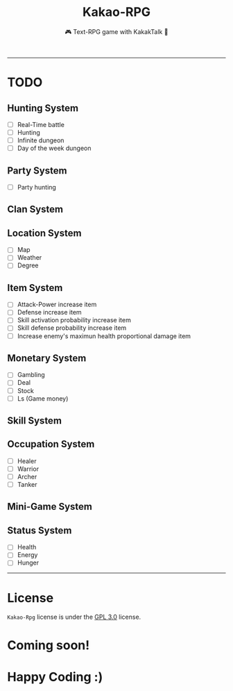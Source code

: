 <h1 align="center">Kakao-RPG</h1>
<p align="center">🎮 Text-RPG game with KakakTalk 🎲</p></br>

-----

# TODO
## Hunting System
- [ ] Real-Time battle
- [ ] Hunting
- [ ] Infinite dungeon
- [ ] Day of the week dungeon

## Party System
- [ ] Party hunting

## Clan System

## Location System
- [ ] Map
- [ ] Weather
- [ ] Degree

## Item System
- [ ] Attack-Power increase item
- [ ] Defense increase item
- [ ] Skill activation probability increase item
- [ ] Skill defense probability increase item
- [ ] Increase enemy's maximun health proportional damage item

## Monetary System
- [ ] Gambling
- [ ] Deal
- [ ] Stock
- [ ] Ls (Game money)

## Skill System

## Occupation System
- [ ] Healer
- [ ] Warrior
- [ ] Archer
- [ ] Tanker

## Mini-Game System

## Status System
- [ ] Health
- [ ] Energy
- [ ] Hunger

-----

# License
`Kakao-Rpg` license is under the [GPL 3.0](https://github.com/sungbin5304/Kakao-Rpg/blob/master/LICENSE) license.

# Coming soon!

# Happy Coding :)
